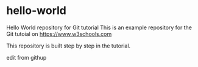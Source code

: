 # hello-world

Hello World repository for Git tutorial
This is an example repository for the Git tutoial on https://www.w3schools.com

This repository is built step by step in the tutorial.

edit from githup
